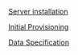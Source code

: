 
[Server installation](install.html)

[Initial Provisioning](provisioning.html)

[Data Specification](specs.html)

